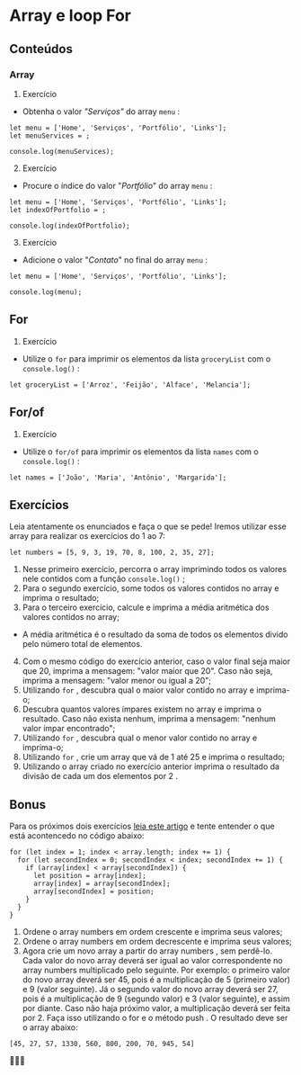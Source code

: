 # Array e loop For

## Conteúdos

### Array

1. Exercício
* Obtenha o valor *"Serviços"* do array `menu` :
```
let menu = ['Home', 'Serviços', 'Portfólio', 'Links'];
let menuServices = ;

console.log(menuServices);
```

2. Exercício
* Procure o índice do valor "*Portfólio*" do array `menu` :
```
let menu = ['Home', 'Serviços', 'Portfólio', 'Links'];
let indexOfPortfolio = ;

console.log(indexOfPortfolio);
```
3. Exercício
* Adicione o valor "*Contato*" no final do array `menu` :
```
let menu = ['Home', 'Serviços', 'Portfólio', 'Links'];

console.log(menu);
```
## For
1. Exercício
* Utilize o `for` para imprimir os elementos da lista `groceryList` com o `console.log()` :
```
let groceryList = ['Arroz', 'Feijão', 'Alface', 'Melancia'];
```
## For/of
1. Exercício
* Utilize o `for/of` para imprimir os elementos da lista `names` com o `console.log()` :
```
let names = ['João', 'Maria', 'Antônio', 'Margarida'];
```
## Exercícios
Leia atentamente os enunciados e faça o que se pede! Iremos utilizar esse array para realizar os exercícios do 1 ao 7:
```
let numbers = [5, 9, 3, 19, 70, 8, 100, 2, 35, 27];
```
1. Nesse primeiro exercício, percorra o array imprimindo todos os valores nele contidos com a função `console.log()` ;
2. Para o segundo exercício, some todos os valores contidos no array e imprima o resultado;
3. Para o terceiro exercício, calcule e imprima a média aritmética dos valores contidos no array;
* A média aritmética é o resultado da soma de todos os elementos divido pelo número total de elementos.
4. Com o mesmo código do exercício anterior, caso o valor final seja maior que 20, imprima a mensagem: "valor maior que 20". Caso não seja, imprima a mensagem: "valor menor ou igual a 20";
5. Utilizando `for` , descubra qual o maior valor contido no array e imprima-o;
6. Descubra quantos valores ímpares existem no array e imprima o resultado. Caso não exista nenhum, imprima a mensagem: "nenhum valor ímpar encontrado";
7. Utilizando `for` , descubra qual o menor valor contido no array e imprima-o;
8. Utilizando `for` , crie um array que vá de 1 até 25 e imprima o resultado;
9. Utilizando o array criado no exercício anterior imprima o resultado da divisão de cada um dos elementos por 2 .

## Bonus
Para os próximos dois exercícios [leia este artigo](http://devfuria.com.br/logica-de-programacao/introducao-ao-algoritmo-de-ordenacao-bubble-sort/) e tente entender o que está acontencedo no código abaixo:
```
for (let index = 1; index < array.length; index += 1) {
  for (let secondIndex = 0; secondIndex < index; secondIndex += 1) {
    if (array[index] < array[secondIndex]) {
      let position = array[index];
      array[index] = array[secondIndex];
      array[secondIndex] = position;
    }
  }
}
```
1. Ordene o array numbers em ordem crescente e imprima seus valores;
2. Ordene o array numbers em ordem decrescente e imprima seus valores;
3. Agora crie um novo array a partir do array numbers , sem perdê-lo. Cada valor do novo array deverá ser igual ao valor correspondente no array numbers multiplicado pelo seguinte. Por exemplo: o primeiro valor do novo array deverá ser 45, pois é a multiplicação de 5 (primeiro valor) e 9 (valor seguinte). Já o segundo valor do novo array deverá ser 27, pois é a multiplicação de 9 (segundo valor) e 3 (valor seguinte), e assim por diante. Caso não haja próximo valor, a multiplicação deverá ser feita por 2. Faça isso utilizando o for e o método push . O resultado deve ser o array abaixo:
```
[45, 27, 57, 1330, 560, 800, 200, 70, 945, 54]
```
🚀🚀🚀